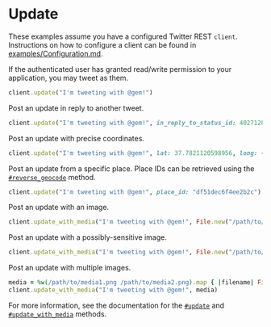 # Update

These examples assume you have a configured Twitter REST `client`.
Instructions on how to configure a client can be found in
[examples/Configuration.md][cfg].

[cfg]: https://github.com/sferik/twitter/blob/master/examples/Configuration.md

If the authenticated user has granted read/write permission to your
application, you may tweet as them.

```ruby
client.update("I'm tweeting with @gem!")
```

Post an update in reply to another tweet.

```ruby
client.update("I'm tweeting with @gem!", in_reply_to_status_id: 402712877960019968)
```

Post an update with precise coordinates.

```ruby
client.update("I'm tweeting with @gem!", lat: 37.7821120598956, long: -122.400612831116, display_coordinates: true)
```

Post an update from a specific place. Place IDs can be retrieved using the
[`#reverse_geocode`][reverse_geocode] method.

[reverse_geocode]: http://rdoc.info/gems/twitter/Twitter/REST/API/PlacesAndGeo#reverse_geocode-instance_method

```ruby
client.update("I'm tweeting with @gem!", place_id: "df51dec6f4ee2b2c")
```

Post an update with an image.

```ruby
client.update_with_media("I'm tweeting with @gem!", File.new("/path/to/media.png"))
```

Post an update with a possibly-sensitive image.

```ruby
client.update_with_media("I'm tweeting with @gem!", File.new("/path/to/sensitive-media.png"), possibly_sensitive: true)
```

Post an update with multiple images.

```ruby
media = %w(/path/to/media1.png /path/to/media2.png).map { |filename| File.new(filename) }
client.update_with_media("I'm tweeting with @gem!", media)
```

For more information, see the documentation for the [`#update`][update] and
[`#update_with_media`][update_with_media] methods.

[update]: http://rdoc.info/gems/twitter/Twitter/REST/API/Tweets#update-instance_method
[update_with_media]: http://rdoc.info/gems/twitter/Twitter/REST/API/Tweets#update_with_media-instance_method
